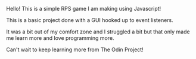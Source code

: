 Hello! This is a simple RPS game I am making using Javascript! 

This is a basic project done with a GUI hooked up to event listeners.

It was a bit out of my comfort zone and I struggled a bit but that only made me learn more and love programming more.

Can't wait to keep learning more from The Odin Project!
